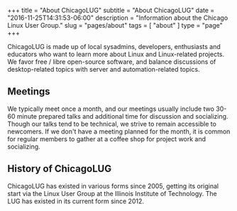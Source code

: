 +++
title = "About ChicagoLUG"
subtitle = "About ChicagoLUG"
date = "2016-11-25T14:31:53-06:00"
description = "Information about the Chicago Linux User Group."
slug = "pages/about"
tags = [ "about" ] 
type = "page"
+++

ChicagoLUG is made up of local sysadmins, developers, enthusiasts and educators
who want to learn more about Linux and Linux-related projects. We favor
free / libre open-source software, and balance discussions of desktop-related
topics with server and automation-related topics.

## Meetings

We typically meet once a month, and our meetings usually include two
30-60 minute prepared talks and additional time for discussion and socializing.
Though our talks tend to be technical, we strive to remain accessible to
newcomers. If we don't have a meeting planned for the month, it is common for regular
members to gather at a coffee shop for project work and socializing.

## History of ChicagoLUG

ChicagoLUG has existed in various forms since 2005, getting its original start
via the Linux User Group at the Illinois Institute of Technology. The LUG has
existed in its current form since 2012.
